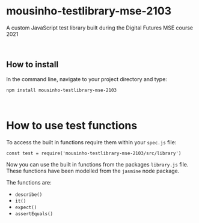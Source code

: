 # mousinho-testlibrary-mse-2103
A custom JavaScript test library built during the Digital Futures MSE course 2021

<p>&nbsp;</p>

## How to install
In the command line, navigate to your project directory and type:
```
npm install mousinho-testlibrary-mse-2103
```
<p>&nbsp;</p>

# How to use test functions
To access the built in functions require them within your `spec.js` file:
```
const test = require('mousinho-testlibrary-mse-2103/src/library')
```

Now you can use the built in functions from the packages `library.js` file. These functions have been modelled from the `jasmine` node package.

The functions are:
- `describe()`
- `it()`
- `expect()`
- `assertEquals()`
